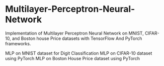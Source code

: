 # Multilayer-Perceptron-Neural-Network
Implementation of Multilayer Perceptron Neural Network on MNIST, CIFAR-10, and Boston house Price datasets with TensorFlow And PyTorch frameworks.

MLP on MNIST dataset for Digit Classification
MLP on CIFAR-10 dataset using PyTorch
MLP on Boston House Price dataset using PyTorch
